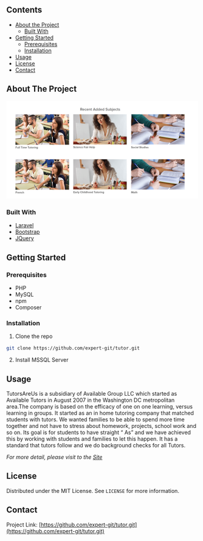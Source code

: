 <!-- TABLE OF CONTENTS -->
## Contents

* [About the Project](#about-the-project)
  * [Built With](#built-with)
* [Getting Started](#getting-started)
  * [Prerequisites](#prerequisites)
  * [Installation](#installation)
* [Usage](#usage)
* [License](#license)
* [Contact](#contact)



<!-- ABOUT THE PROJECT -->
## About The Project

[![Product Name Screen Shot][product-screenshot]](https://flyjets.com)

### Built With
* [Laravel](https://laravel.com)
* [Bootstrap](https://getbootstrap.com)
* [JQuery](https://jquery.com)



<!-- GETTING STARTED -->
## Getting Started

### Prerequisites

* PHP
* MySQL
* npm
* Composer

### Installation

1. Clone the repo
```sh
git clone https://github.com/expert-git/tutor.git
```
2. Install MSSQL Server



<!-- USAGE EXAMPLES -->
## Usage

TutorsAreUs is a subsidiary of Available Group LLC which started as Available Tutors in August 2007 in the Washington DC metropolitan area.The company is based on the efficacy of one on one learning, versus learning in groups. It started as an in home tutoring company that matched students with tutors. We wanted families to be able to spend more time together and not have to stress about homework, projects, school work and so on. Its goal is for students to have straight “ As” and we have achieved this by working with students and families to let this happen. It has a standard that tutors follow and we do background checks for all Tutors.

_For more detail, please visit to the [Site](https://tutorsareus.org)_



<!-- LICENSE -->
## License

Distributed under the MIT License. See `LICENSE` for more information.



<!-- CONTACT -->
## Contact

Project Link: [https://github.com/expert-git/tutor.git](https://github.com/expert-git/tutor.git)





<!-- MARKDOWN LINKS & IMAGES -->
<!-- https://www.markdownguide.org/basic-syntax/#reference-style-links -->
[contributors-shield]: https://img.shields.io/github/contributors/othneildrew/Best-README-Template.svg?style=flat-square
[contributors-url]: https://github.com/othneildrew/Best-README-Template/graphs/contributors
[forks-shield]: https://img.shields.io/github/forks/othneildrew/Best-README-Template.svg?style=flat-square
[forks-url]: https://github.com/othneildrew/Best-README-Template/network/members
[stars-shield]: https://img.shields.io/github/stars/othneildrew/Best-README-Template.svg?style=flat-square
[stars-url]: https://github.com/othneildrew/Best-README-Template/stargazers
[issues-shield]: https://img.shields.io/github/issues/othneildrew/Best-README-Template.svg?style=flat-square
[issues-url]: https://github.com/othneildrew/Best-README-Template/issues
[license-shield]: https://img.shields.io/github/license/othneildrew/Best-README-Template.svg?style=flat-square
[license-url]: https://github.com/othneildrew/Best-README-Template/blob/master/LICENSE.txt
[linkedin-shield]: https://img.shields.io/badge/-LinkedIn-black.svg?style=flat-square&logo=linkedin&colorB=555
[linkedin-url]: https://linkedin.com/in/othneildrew
[product-screenshot]: image.png
